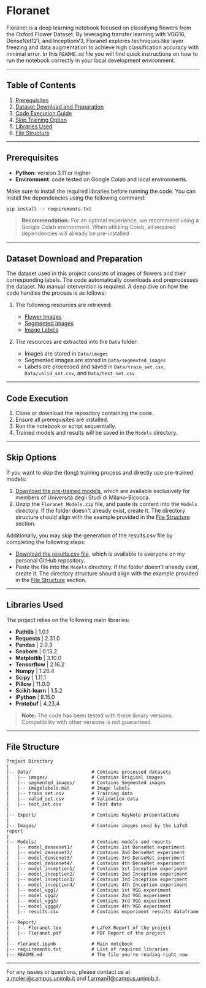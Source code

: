 # Floranet


Floranet is a deep learning notebook focused on classifying flowers from the Oxford Flower Dataset. By leveraging 
transfer learning with VGG16, DenseNet121, and InceptionV3, Floranet explores techniques like layer freezing and data 
augmentation to achieve high classification accuracy with minimal error. In this `README.md` file you will find quick
instructions on how to run the notebook correctly in your local development environment.

---

## Table of Contents

1. [Prerequisites](#prerequisites)
2. [Dataset Download and Preparation](#dataset-download-and-preparation)
3. [Code Execution Guide](#code-execution)
4. [Skip Training Option](#skip-options)
5. [Libraries Used](#libraries-used)
6. [File Structure](#file-structure)

---

## Prerequisites

- **Python**: version 3.11 or higher
- **Environment**: code tested on Google Colab and local environments.

Make sure to install the required libraries before running the code. You can install the dependencies using the following command:

```bash
pip install -r requirements.txt
```

> **Recommendation:** For an optimal experience, we recommend using a Google Colab environment. 
> When utilizing Colab, all required dependencies will already be pre-installed

---

## Dataset Download and Preparation

The dataset used in this project consists of images of flowers and their corresponding labels. The code automatically 
downloads and preprocesses the dataset. No manual intervention is required. A deep dive on how the code handles the
process is as follows:

1. The following resources are retrieved:
    - [Flower Images](https://www.robots.ox.ac.uk/~vgg/data/flowers/102/102flowers.tgz)
    - [Segmented Images](https://www.robots.ox.ac.uk/~vgg/data/flowers/102/102segmentations.tgz)
    - [Image Labels](https://www.robots.ox.ac.uk/~vgg/data/flowers/102/imagelabels.mat)

2. The resources are extracted into the `Data` folder:
    - Images are stored in `Data/images`
    - Segmented images are stored in `Data/segmented_images`
    - Labels are processed and saved in `Data/train_set.csv`, `Data/valid_set.csv`, and `Data/test_set.csv`

---

## Code Execution

1. Clone or download the repository containing the code.
2. Ensure all prerequisites are installed.
3. Run the notebook or script sequentially.
4. Trained models and results will be saved in the `Models` directory.

---

## Skip Options

If you want to skip the (long) training process and directly use pre-trained models:
1. [Download the pre-trained models](https://drive.google.com/file/d/13Vy6ADjVWiDwFA8tuon6MI7cLiuunOfe/view?usp=share_link), 
which are available exclusively for members of Università degli Studi di Milano-Bicocca.
2. Unzip the `Floranet Models.zip` file, and paste its content into the `Models` directory. If the folder doesn't already exist, create it.
The directory structure should align with the example provided in the [File Structure](#file-structure) section.

Additionally, you may skip the generation of the results.csv file by completing the following steps:

- [Download the results.csv file](https://github.com/andreamoleri/Floranet/blob/main/Models/results.csv), which is available
to everyone on my personal GitHub repository.
- Paste the file into the `Models` directory. If the folder doesn't already exist, create it.
The directory structure should align with the example provided in the [File Structure](#file-structure) section.
---

## Libraries Used

The project relies on the following main libraries:

- **Pathlib** | 1.0.1
- **Requests** | 2.31.0
- **Pandas** | 2.0.3
- **Seaborn** | 0.13.2
- **Matplotlib** | 3.10.0
- **Tensorflow** | 2.16.2
- **Numpy** | 1.26.4
- **Scipy** | 1.11.1
- **Pillow** | 11.0.0
- **Scikit-learn** | 1.5.2
- **iPython** | 8.15.0
- **Protobuf** | 4.23.4

> **Note:** The code has been tested with these library versions. Compatibility with other versions is not guaranteed.

---

## File Structure

```
Project Directory
|
|-- Data/                      # Contains processed datasets
|   |-- images/                # Contains Original images
|   |-- segmented_images/      # Contains Segmented images
|   |-- imagelabels.mat        # Image labels
|   |-- train_set.csv          # Training data
|   |-- valid_set.csv          # Validation data
|   |-- test_set.csv           # Test data
|
|-- Export/                    # Contains KeyNote presentations
|
|-- Images/                    # Contains images used by the LaTeX report
|
|-- Models/                    # Contains models and reports
|   |-- model_densenet1/       # Contains 1st DenseNet experiment
|   |-- model_densenet2/       # Contains 2nd DenseNet experiment
|   |-- model_densenet3/       # Contains 3rd DenseNet experiment
|   |-- model_densenet4/       # Contains 4th DenseNet experiment
|   |-- model_inception1/      # Contains 1st Inception experiment
|   |-- model_inception2/      # Contains 2nd Inception experiment
|   |-- model_inception3/      # Contains 3rd Inception experiment
|   |-- model_inception4/      # Contains 4th Inception experiment 
|   |-- model_vgg1/            # Contains 1st VGG experiment
|   |-- model_vgg2/            # Contains 2nd VGG experiment
|   |-- model_vgg3/            # Contains 3rd VGG experiment
|   |-- model_vggg4/           # Contains 4th VGG experiment 
|   |-- results.csv            # Contains experiment results dataframe
|
|-- Report/
|   |-- Floranet.tex           # LaTeX Report of the project
|   |-- Floranet.pdf           # PDF Report of the project
|
|-- Floranet.ipynb             # Main notebook
|-- requirements.txt           # List of required libraries
|-- README.md                  # The file you're reading right now
```

---

For any issues or questions, please contact us at a.moleri@campus.unimib.it and f.armani1@campus.unimib.it.
